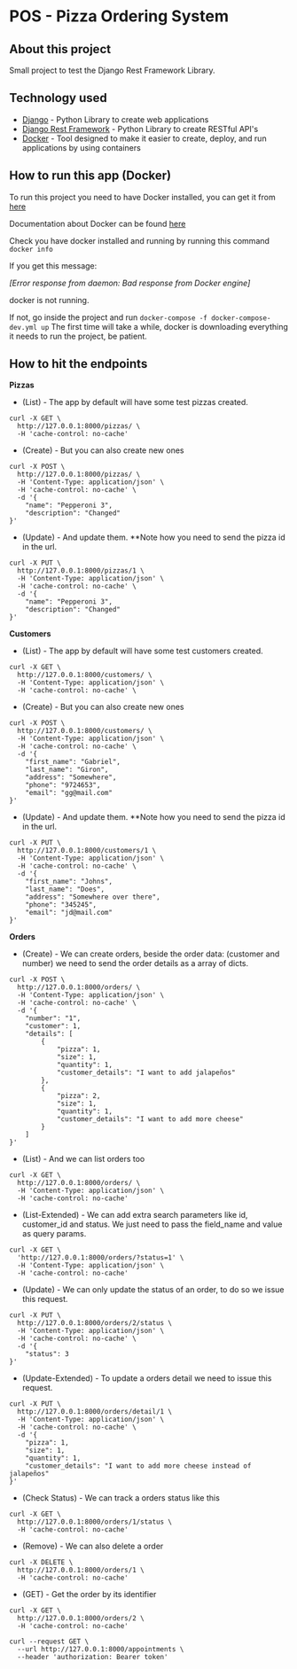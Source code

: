 # POS - Pizza Ordering System

## About this project

Small project to test the Django Rest Framework Library.

## Technology used

* [Django](https://www.djangoproject.com/) - Python Library to create web applications
* [Django Rest Framework](https://www.django-rest-framework.org/) - Python Library to create RESTful API's
* [Docker](https://www.docker.com/) - Tool designed to make it easier to create, deploy, and run applications by using containers

## How to run this app (Docker)

To run this project you need to have Docker installed, you can get it from [here](https://www.docker.com/products/docker/)

Documentation about Docker can be found [here](https://docs.docker.com/)

Check you have docker installed and running by running this command `docker info`

If you get this message:

*[Error response from daemon: Bad response from Docker engine]*

docker is not running.

If not, go inside the project and run `docker-compose -f docker-compose-dev.yml up`
The first time will take a while, docker is downloading everything it needs to run the project, be patient.


## How to hit the endpoints


**Pizzas**

* (List) - The app by default will have some test pizzas created. 

```
curl -X GET \
  http://127.0.0.1:8000/pizzas/ \
  -H 'cache-control: no-cache'
```

* (Create) - But you can also create new ones

```
curl -X POST \
  http://127.0.0.1:8000/pizzas/ \
  -H 'Content-Type: application/json' \
  -H 'cache-control: no-cache' \
  -d '{
	"name": "Pepperoni 3",
	"description": "Changed"
}'
```

* (Update) - And update them. **Note how you need to send the pizza id in the url.

```
curl -X PUT \
  http://127.0.0.1:8000/pizzas/1 \
  -H 'Content-Type: application/json' \
  -H 'cache-control: no-cache' \
  -d '{
	"name": "Pepperoni 3",
	"description": "Changed"
}'
```


**Customers**

* (List) - The app by default will have some test customers created. 

```
curl -X GET \
  http://127.0.0.1:8000/customers/ \
  -H 'Content-Type: application/json' \
  -H 'cache-control: no-cache' \
```

* (Create) - But you can also create new ones

```
curl -X POST \
  http://127.0.0.1:8000/customers/ \
  -H 'Content-Type: application/json' \
  -H 'cache-control: no-cache' \
  -d '{
	"first_name": "Gabriel",
	"last_name": "Giron",
	"address": "Somewhere",
	"phone": "9724653",
	"email": "gg@mail.com"
}'
```

* (Update) - And update them. **Note how you need to send the pizza id in the url.

```
curl -X PUT \
  http://127.0.0.1:8000/customers/1 \
  -H 'Content-Type: application/json' \
  -H 'cache-control: no-cache' \
  -d '{
    "first_name": "Johns",
    "last_name": "Does",
    "address": "Somewhere over there",
    "phone": "345245",
    "email": "jd@mail.com"
}'
```


**Orders**

* (Create) - We can create orders, beside the order data: (customer and number) we need to send the order details as a array of dicts.

```
curl -X POST \
  http://127.0.0.1:8000/orders/ \
  -H 'Content-Type: application/json' \
  -H 'cache-control: no-cache' \
  -d '{
    "number": "1",
    "customer": 1,
    "details": [
        {
        	"pizza": 1,
        	"size": 1,
        	"quantity": 1,
        	"customer_details": "I want to add jalapeños"
        },
        {
        	"pizza": 2,
        	"size": 1,
        	"quantity": 1,
        	"customer_details": "I want to add more cheese"
        }
    ]
}'
```

* (List) - And we can list orders too

```
curl -X GET \
  http://127.0.0.1:8000/orders/ \
  -H 'Content-Type: application/json' \
  -H 'cache-control: no-cache'
```

* (List-Extended) - We can add extra search parameters like id, customer_id and status. We just need to pass the field_name and value as query params.

```
curl -X GET \
  'http://127.0.0.1:8000/orders/?status=1' \
  -H 'Content-Type: application/json' \
  -H 'cache-control: no-cache'
```

* (Update) - We can only update the status of an order, to do so we issue this request.

```
curl -X PUT \
  http://127.0.0.1:8000/orders/2/status \
  -H 'Content-Type: application/json' \
  -H 'cache-control: no-cache' \
  -d '{
	"status": 3
}'
```

* (Update-Extended) - To update a orders detail we need to issue this request.

```
curl -X PUT \
  http://127.0.0.1:8000/orders/detail/1 \
  -H 'Content-Type: application/json' \
  -H 'cache-control: no-cache' \
  -d '{
    "pizza": 1,
    "size": 1,
    "quantity": 1,
    "customer_details": "I want to add more cheese instead of jalapeños"
}'
```

* (Check Status) - We can track a orders status like this

```
curl -X GET \
  http://127.0.0.1:8000/orders/1/status \
  -H 'cache-control: no-cache'
```

* (Remove) - We can also delete a order

```
curl -X DELETE \
  http://127.0.0.1:8000/orders/1 \
  -H 'cache-control: no-cache'
```

* (GET) - Get the order by its identifier

```
curl -X GET \
  http://127.0.0.1:8000/orders/2 \
  -H 'cache-control: no-cache'
```


```
curl --request GET \
  --url http://127.0.0.1:8000/appointments \
  --header 'authorization: Bearer token'
```
